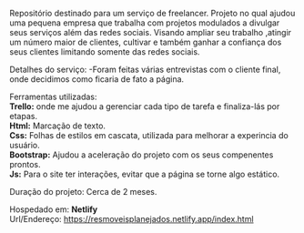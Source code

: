 Repositório destinado para um serviço de freelancer.
Projeto no qual ajudou uma pequena empresa que trabalha com projetos modulados a divulgar seus serviços além das redes sociais. Visando ampliar seu trabalho
,atingir um número maior de clientes, cultivar e também ganhar a confiança dos seus clientes limitando somente das redes sociais.

Detalhes do serviço:
-Foram feitas várias entrevistas com o cliente final, onde decidimos como ficaria de fato a página.

Ferramentas utilizadas:<br>
<strong>Trello:</strong> onde me ajudou a gerenciar cada tipo de tarefa e finaliza-lás por etapas.<br>
<strong>Html:</strong> Marcação de texto.<br>
<strong>Css:</strong> Folhas de estilos em cascata, utilizada para melhorar a experincia do usuário.<br>
<strong>Bootstrap:</strong> Ajudou a aceleração do projeto com os seus compenentes prontos.<br>
<strong>Js:</strong> Para o site ter interações, evitar que a página se torne algo estático.<br>

Duração do projeto:
Cerca de 2 meses.

Hospedado em:  <strong>Netlify</strong><br>
Url/Endereço: https://resmoveisplanejados.netlify.app/index.html
